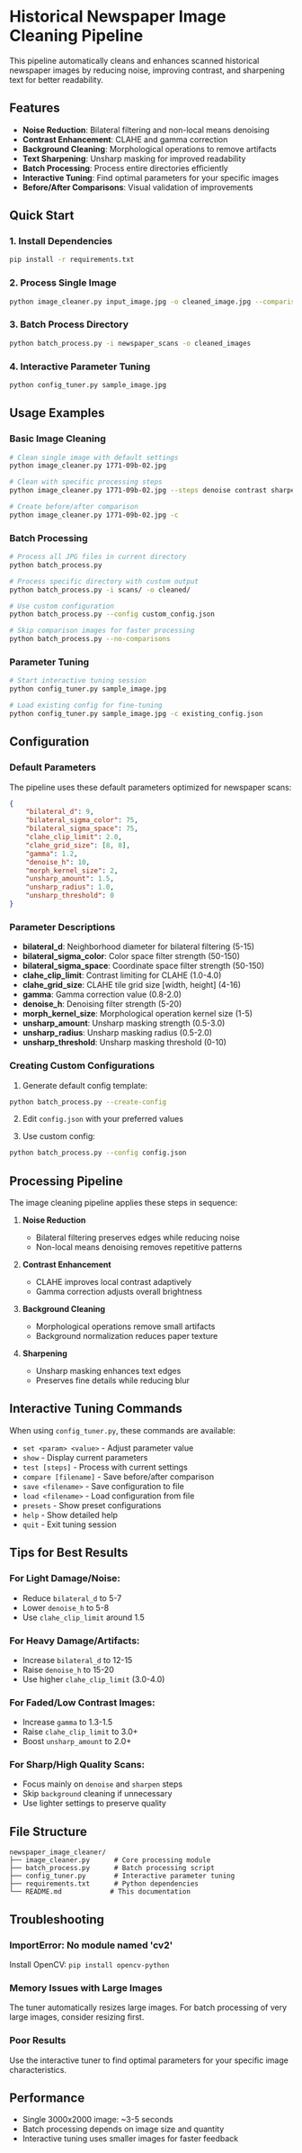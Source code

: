 # Historical Newspaper Image Cleaning Pipeline

This pipeline automatically cleans and enhances scanned historical newspaper images by reducing noise, improving contrast, and sharpening text for better readability.

## Features

- **Noise Reduction**: Bilateral filtering and non-local means denoising
- **Contrast Enhancement**: CLAHE and gamma correction
- **Background Cleaning**: Morphological operations to remove artifacts
- **Text Sharpening**: Unsharp masking for improved readability
- **Batch Processing**: Process entire directories efficiently
- **Interactive Tuning**: Find optimal parameters for your specific images
- **Before/After Comparisons**: Visual validation of improvements

## Quick Start

### 1. Install Dependencies

```bash
pip install -r requirements.txt
```

### 2. Process Single Image

```bash
python image_cleaner.py input_image.jpg -o cleaned_image.jpg --comparison
```

### 3. Batch Process Directory

```bash
python batch_process.py -i newspaper_scans -o cleaned_images
```

### 4. Interactive Parameter Tuning

```bash
python config_tuner.py sample_image.jpg
```

## Usage Examples

### Basic Image Cleaning
```bash
# Clean single image with default settings
python image_cleaner.py 1771-09b-02.jpg

# Clean with specific processing steps
python image_cleaner.py 1771-09b-02.jpg --steps denoise contrast sharpen

# Create before/after comparison
python image_cleaner.py 1771-09b-02.jpg -c
```

### Batch Processing
```bash
# Process all JPG files in current directory
python batch_process.py

# Process specific directory with custom output
python batch_process.py -i scans/ -o cleaned/

# Use custom configuration
python batch_process.py --config custom_config.json

# Skip comparison images for faster processing
python batch_process.py --no-comparisons
```

### Parameter Tuning
```bash
# Start interactive tuning session
python config_tuner.py sample_image.jpg

# Load existing config for fine-tuning
python config_tuner.py sample_image.jpg -c existing_config.json
```

## Configuration

### Default Parameters

The pipeline uses these default parameters optimized for newspaper scans:

```json
{
    "bilateral_d": 9,
    "bilateral_sigma_color": 75,
    "bilateral_sigma_space": 75,
    "clahe_clip_limit": 2.0,
    "clahe_grid_size": [8, 8],
    "gamma": 1.2,
    "denoise_h": 10,
    "morph_kernel_size": 2,
    "unsharp_amount": 1.5,
    "unsharp_radius": 1.0,
    "unsharp_threshold": 0
}
```

### Parameter Descriptions

- **bilateral_d**: Neighborhood diameter for bilateral filtering (5-15)
- **bilateral_sigma_color**: Color space filter strength (50-150)
- **bilateral_sigma_space**: Coordinate space filter strength (50-150)
- **clahe_clip_limit**: Contrast limiting for CLAHE (1.0-4.0)
- **clahe_grid_size**: CLAHE tile grid size [width, height] (4-16)
- **gamma**: Gamma correction value (0.8-2.0)
- **denoise_h**: Denoising filter strength (5-20)
- **morph_kernel_size**: Morphological operation kernel size (1-5)
- **unsharp_amount**: Unsharp masking strength (0.5-3.0)
- **unsharp_radius**: Unsharp masking radius (0.5-2.0)
- **unsharp_threshold**: Unsharp masking threshold (0-10)

### Creating Custom Configurations

1. Generate default config template:
```bash
python batch_process.py --create-config
```

2. Edit `config.json` with your preferred values

3. Use custom config:
```bash
python batch_process.py --config config.json
```

## Processing Pipeline

The image cleaning pipeline applies these steps in sequence:

1. **Noise Reduction**
   - Bilateral filtering preserves edges while reducing noise
   - Non-local means denoising removes repetitive patterns

2. **Contrast Enhancement**
   - CLAHE improves local contrast adaptively
   - Gamma correction adjusts overall brightness

3. **Background Cleaning**
   - Morphological operations remove small artifacts
   - Background normalization reduces paper texture

4. **Sharpening**
   - Unsharp masking enhances text edges
   - Preserves fine details while reducing blur

## Interactive Tuning Commands

When using `config_tuner.py`, these commands are available:

- `set <param> <value>` - Adjust parameter value
- `show` - Display current parameters
- `test [steps]` - Process with current settings
- `compare [filename]` - Save before/after comparison
- `save <filename>` - Save configuration to file
- `load <filename>` - Load configuration from file
- `presets` - Show preset configurations
- `help` - Show detailed help
- `quit` - Exit tuning session

## Tips for Best Results

### For Light Damage/Noise:
- Reduce `bilateral_d` to 5-7
- Lower `denoise_h` to 5-8
- Use `clahe_clip_limit` around 1.5

### For Heavy Damage/Artifacts:
- Increase `bilateral_d` to 12-15
- Raise `denoise_h` to 15-20
- Use higher `clahe_clip_limit` (3.0-4.0)

### For Faded/Low Contrast Images:
- Increase `gamma` to 1.3-1.5
- Raise `clahe_clip_limit` to 3.0+
- Boost `unsharp_amount` to 2.0+

### For Sharp/High Quality Scans:
- Focus mainly on `denoise` and `sharpen` steps
- Skip `background` cleaning if unnecessary
- Use lighter settings to preserve quality

## File Structure

```
newspaper_image_cleaner/
├── image_cleaner.py      # Core processing module
├── batch_process.py      # Batch processing script
├── config_tuner.py       # Interactive parameter tuning
├── requirements.txt      # Python dependencies
└── README.md            # This documentation
```

## Troubleshooting

### ImportError: No module named 'cv2'
Install OpenCV: `pip install opencv-python`

### Memory Issues with Large Images
The tuner automatically resizes large images. For batch processing of very large images, consider resizing first.

### Poor Results
Use the interactive tuner to find optimal parameters for your specific image characteristics.

## Performance

- Single 3000x2000 image: ~3-5 seconds
- Batch processing depends on image size and quantity
- Interactive tuning uses smaller images for faster feedback